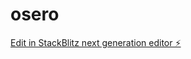 # osero

[Edit in StackBlitz next generation editor ⚡️](https://stackblitz.com/~/github.com/Advokatten/osero)